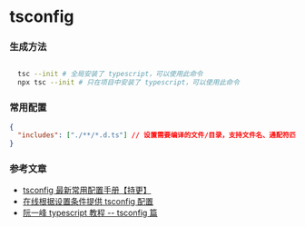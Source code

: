 # tsconfig

### 生成方法

```sh

  tsc --init # 全局安装了 typescript，可以使用此命令
  npx tsc --init # 只在项目中安装了 typescript，可以使用此命令

```

### 常用配置

```json
{
  "includes": ["./**/*.d.ts"] // 设置需要编译的文件/目录，支持文件名、通配符匹配。如果 files 被指定了，则默认值为 []；未指定，默认值则为 **/*
}
```

### 参考文章

- [tsconfig 最新常用配置手册【持更】](https://juejin.cn/post/7259715842873655333?searchId=202308080946159C02B64988AE376D56EB)
- [在线根据设置条件提供 tsconfig 配置](https://tsconfig.guide/)
- [阮一峰 typescript 教程 -- tsconfig 篇](https://sourcegraph.com/github.com/wangdoc/typescript-tutorial@57cdc82/-/blob/docs/tsconfig.json.md)
